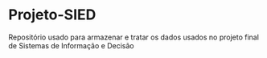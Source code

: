 # Projeto-SIED


Repositório usado para armazenar e tratar os dados usados no projeto final de Sistemas de Informação e Decisão
